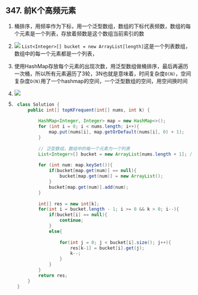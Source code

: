 ## 347. 前K个高频元素

1. 桶排序，用频率作为下标，用一个泛型数组，数组的下标代表频数，数组的每个元素是一个列表，存放着频数是这个数组当前索引的数

2. ![](https://pic.leetcode-cn.com/ad27531bbe762c0cf408a1e80f6468800d3e4ee2d6318963276b9ed923dd2c54-file_1561712388097)
		`List<Integer>[] bucket = new ArrayList[length]`这是一个列表数组，数组中的每一个元素都是一个列表，
		
3. 使用HashMap存放每个元素的出现次数，用泛型数组做桶排序，最后再遍历一次桶，所以所有元素遍历了3轮，3N也就是意味着，时间复杂度`O(N)`，空间复杂度`O(N)`用了一个hashmap的空间，一个泛型数组的空间，用空间换时间

4. ![](https://pic.leetcode-cn.com/cde64bf682850738153e6c76dd3f6fb32201ce3c73c23415451da1eead9eb7cb-20190624173156.jpg)

5. ```java
    class Solution {
        public int[] topKFrequent(int[] nums, int k) {
    
            HashMap<Integer, Integer> map = new HashMap<>();
            for (int i = 0; i < nums.length; i++){
                map.put(nums[i], map.getOrDefault(nums[i], 0) + 1);
            }
    
            // 泛型数组，数组中的每一个元素为一个列表
            List<Integer>[] bucket = new ArrayList[nums.length + 1]; // 没有频数是0的元素，所以+1
    
            for (int num: map.keySet()){
                if(bucket[map.get(num)] == null){
                    bucket[map.get(num)] = new ArrayList();
                }
                bucket[map.get(num)].add(num);
            }
    
            int[] res = new int[k];
            for(int i = bucket.length - 1; i >= 0 && k > 0; i--){
                if(bucket[i] == null){
                    continue;
                }
                else{
                    
                    for(int j = 0; j < bucket[i].size(); j++){
                        res[k-1] = bucket[i].get(j);
                        k--;
                    }
                }
            }
            return res;
        }
    }
    ```

    